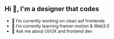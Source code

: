 ## Hi 👋, I'm a designer that codes

- 🔭 I’m currently working on clean asf frontends
- 🌱 I’m currently learning framer-motion & Web3.0
- 💬 Ask me about UI/UX and frontend dev
